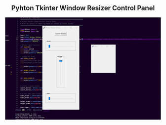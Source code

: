 
<h2 align="center">Pyhton Tkinter Window Resizer Control Panel</h2>

![python](./images/resize.gif)
